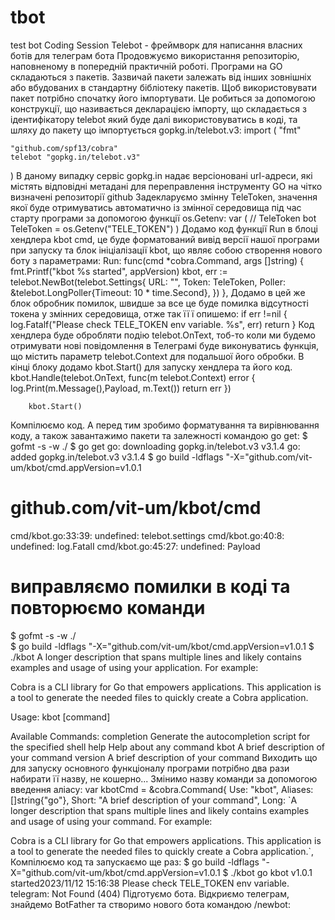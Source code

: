 # tbot
test bot
Coding Session Telebot - фреймворк для написання власних ботів для телеграм бота
Продовжуємо використання репозиторію, наповненому в попередній практичній роботі.
Програми на GO складаються з пакетів.
Зазвичай пакети залежать від інших зовнішніх або вбудованих в стандартну бібліотеку пакетів.
Щоб використовувати пакет потрібно спочатку його імпортувати. Це робиться за допомогою конструкції, що називається декларацією імпорту, що складається з ідентифікатору telebot який буде далі використовуватись в коді, та шляху до пакету що імпортується gopkg.in/telebot.v3:
import (
	"fmt"

	"github.com/spf13/cobra"
	telebot "gopkg.in/telebot.v3"
)
В даному випадку сервіс gopkg.in надає версіоновані url-адреси, які містять відповідні метадані для переправлення інструменту GO на чітко визначені репозиторії github
Задекларуємо змінну TeleToken, значення якої буде отримуватись автоматично із змінної середовища під час старту програми за допомогою функції os.Getenv:
var (
	// TeleToken bot
	TeleToken = os.Getenv("TELE_TOKEN")
)
Додамо код функції Run в блоці хендлера kbot cmd, це буде форматований вивід версії нашої програми при запуску та блок ініціалізації kbot, що являє собою створення нового боту з параметрами:
	Run: func(cmd *cobra.Command, args []string) {
		fmt.Printf("kbot %s started", appVersion)
		kbot, err := telebot.NewBot(telebot.Settings{
			URL:	"",
			Token:	TeleToken,
			Poller: &telebot.LongPoller{Timeout: 10 * time.Second},
		})
	},
Додамо в цей же блок обробник помилок, швидше за все це буде помилка відсутності токена у змінних середовища, отже так її ї опишемо:
		if err !=nil {
			log.Fatalf("Please check TELE_TOKEN env variable. %s", err)
			return
		}
Код хендлера буде обробляти подію telebot.OnText, тоб-то коли ми будемо отримувати нові повідомлення в Телеграмі буде виконуватись функція, що містить параметр telebot.Context для подальшої його обробки. В кінці блоку додамо kbot.Start() для запуску хендлера та його код.
		kbot.Handle(telebot.OnText, func(m telebot.Context) error {
			log.Print(m.Message(),Payload, m.Text())
			return err
		})
		
		kbot.Start()
Компілюємо код. А перед тим зробимо форматування та вирівнювання коду, а також завантажимо пакети та залежності командою go get:
$ gofmt -s -w ./
$ go get
go: downloading gopkg.in/telebot.v3 v3.1.4
go: added gopkg.in/telebot.v3 v3.1.4
$ go build -ldflags "-X="github.com/vit-um/kbot/cmd.appVersion=v1.0.1
# github.com/vit-um/kbot/cmd
cmd/kbot.go:33:39: undefined: telebot.settings
cmd/kbot.go:40:8: undefined: log.FatalI
cmd/kbot.go:45:27: undefined: Payload

# виправляємо помилки в коді та повторюємо команди
$ gofmt -s -w ./                                                     
$ go build -ldflags "-X="github.com/vit-um/kbot/cmd.appVersion=v1.0.1
$ ./kbot
A longer description that spans multiple lines and likely contains
examples and usage of using your application. For example:

Cobra is a CLI library for Go that empowers applications.
This application is a tool to generate the needed files
to quickly create a Cobra application.

Usage:
  kbot [command]

Available Commands:
  completion  Generate the autocompletion script for the specified shell
  help        Help about any command
  kbot        A brief description of your command
  version     A brief description of your command
Виходить що для запуску основного функціоналу програми потрібно два рази набирати її назву, не кошерно... Змінимо назву команди за допомогою введення аліасу:
var kbotCmd = &cobra.Command{
	Use:     "kbot",
	Aliases: []string{"go"},
	Short:   "A brief description of your command",
	Long: `A longer description that spans multiple lines and likely contains examples
and usage of using your command. For example:

Cobra is a CLI library for Go that empowers applications.
This application is a tool to generate the needed files
to quickly create a Cobra application.`,
Компілюємо код та запускаємо ще раз:
$ go build -ldflags "-X="github.com/vit-um/kbot/cmd.appVersion=v1.0.1
$ ./kbot go
kbot v1.0.1 started2023/11/12 15:16:38 Please check TELE_TOKEN env variable. telegram: Not Found (404)
Підготуємо бота. Відкриємо телеграм, знайдемо BotFather та створимо нового бота командою /newbot:
